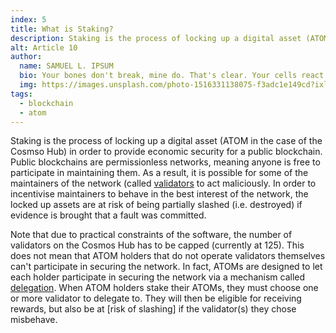 ```yaml
---
index: 5
title: What is Staking?
description: Staking is the process of locking up a digital asset (ATOM in the case of the Cosmso Hub) in order to provide economic security for a public blockchain.
alt: Article 10
author: 
  name: SAMUEL L. IPSUM
  bio: Your bones don't break, mine do. That's clear. Your cells react to bacteria and viruses differently than mine. You don't get sick, I do. That's also clear. But for some reason, you and I react the exact same way to water. We swallow it too fast, we choke. We get some in our lungs, we drown. However unreal it may seem, we are connected, you and I. We're on the same curve, just on opposite ends.
  img: https://images.unsplash.com/photo-1516331138075-f3adc1e149cd?ixlib=rb-1.2.1&ixid=MXwxMjA3fDB8MHxwaG90by1wYWdlfHx8fGVufDB8fHw%3D&auto=format&fit=crop&w=800&q=60
tags: 
  - blockchain
  - atom
---
```


Staking is the process of locking up a digital asset (ATOM in the case of the Cosmso Hub) in order to provide economic security for a public blockchain. Public blockchains are permissionless networks, meaning anyone is free to participate in maintaining them. As a result, it is possible for some of the maintainers of the network (called [validators](/learn/faq/what-is-a-validator) to act maliciously. In order to incentivise maintainers to behave in the best interest of the network, the locked up assets are at risk of being partially slashed (i.e. destroyed) if evidence is brought that a fault was committed.

Note that due to practical constraints of the software, the number of validators on the Cosmos Hub has to be capped (currently at 125). This does not mean that ATOM holders that do not operate validators themselves can't participate in securing the network. In fact, ATOMs are designed to let each holder participate in securing the network via a mechanism called [delegation](/learn/faq/what-is-delegating). When ATOM holders stake their ATOMs, they must choose one or more validator to delegate to. They will then be eligible for receiving rewards, but also be at [risk of slashing] if the validator(s) they chose misbehave. 